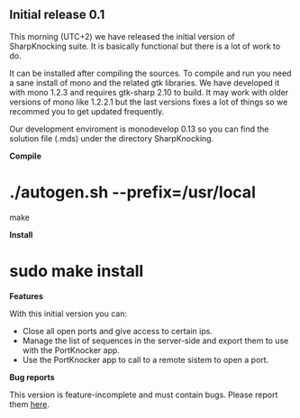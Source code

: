 ## Initial release 0.1 ##

This morning (UTC+2) we have released the initial version of SharpKnocking suite. It is basically functional but there is a lot of work to do.

It can be installed after compiling the sources. To compile and run you need a sane install of mono and the related gtk libraries. We have developed it with mono 1.2.3 and requires gtk-sharp 2.10 to build. It may work with older versions of mono like 1.2.2.1 but the last versions fixes a lot of things so we recommed you to get updated frequently.

Our development enviroment is monodevelop 0.13 so you can find the solution file (.mds) under the directory SharpKnocking.

**Compile**

# ./autogen.sh --prefix=/usr/local
make

**Install**

# sudo make install

**Features**

With this initial version you can:

  * Close all open ports and give access to certain ips.
  * Manage the list of sequences in the server-side and export them to use with the PortKnocker app.
  * Use the PortKnocker app to call to a remote sistem to open a port.

**Bug reports**

This version is feature-incomplete and must contain bugs. Please report them [here](http://code.google.com/p/sharpknocking/issues/list).


